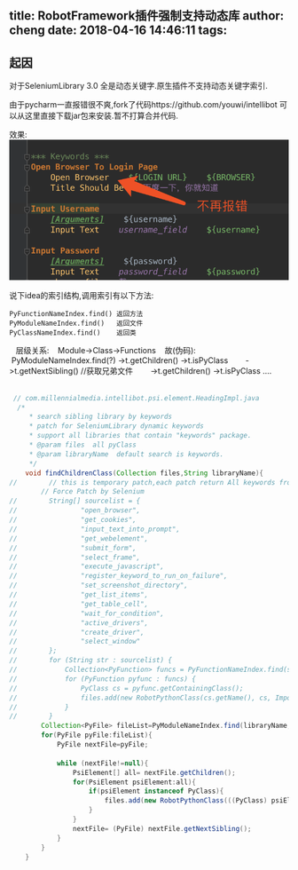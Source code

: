 title: RobotFramework插件强制支持动态库
author: cheng
date: 2018-04-16 14:46:11
tags:
---
## 起因
对于SeleniumLibrary 3.0 全是动态关键字.原生插件不支持动态关键字索引.

由于pycharm一直报错很不爽,fork了代码https://github.com/youwi/intellibot
可以从这里直接下载jar包来安装.暂不打算合并代码.

效果:
![upload successful](/images/pasted-2.png)

说下idea的索引结构,调用索引有以下方法:

	PyFunctionNameIndex.find() 返回方法
	PyModuleNameIndex.find()   返回文件
	PyClassNameIndex.find()    返回类
    层级关系:
    Module->Class->Functions
    故(伪码):
    PyModuleNameIndex.find(?)
    	->t.getChildren()
        ->t.isPyClass
        ->t.getNextSibling()  //获取兄弟文件
        ->t.getChildren() 
        ->t.isPyClass
        ....

```java

 // com.millennialmedia.intellibot.psi.element.HeadingImpl.java
  /* 
     * search sibling library by keywords
     * patch for SeleniumLibrary dynamic keywords
     * support all libraries that contain "keywords" package.
     * @param files  all pyClass
     * @param libraryName  default search is keywords.
     */
    void findChildrenClass(Collection files,String libraryName){
//        // this is temporary patch,each patch return All keywords from file
        // Force Patch by Selenium
//        String[] sourcelist = {
//                "open_browser",
//                "get_cookies",
//                "input_text_into_prompt",
//                "get_webelement",
//                "submit_form",
//                "select_frame",
//                "execute_javascript",
//                "register_keyword_to_run_on_failure",
//                "set_screenshot_directory",
//                "get_list_items",
//                "get_table_cell",
//                "wait_for_condition",
//                "active_drivers",
//                "create_driver",
//                "select_window"
//        };
//        for (String str : sourcelist) {
//            Collection<PyFunction> funcs = PyFunctionNameIndex.find(str, getProject());
//            for (PyFunction pyfunc : funcs) {
//                PyClass cs = pyfunc.getContainingClass();
//                files.add(new RobotPythonClass(cs.getName(), cs, ImportType.LIBRARY));
//            }
//        }
        Collection<PyFile> fileList=PyModuleNameIndex.find(libraryName,getProject(),true);
        for(PyFile pyFile:fileList){
            PyFile nextFile=pyFile;

            while (nextFile!=null){
                PsiElement[] all= nextFile.getChildren();
                for(PsiElement psiElement:all){
                    if(psiElement instanceof PyClass){
                        files.add(new RobotPythonClass(((PyClass) psiElement).getName(), (PyClass) psiElement, ImportType.LIBRARY));
                    }
                }
                nextFile= (PyFile) nextFile.getNextSibling();
            }
        }
    }

```